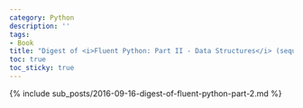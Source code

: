 ```yaml
---
category: Python
description: ''
tags:
- Book
title: "Digest of <i>Fluent Python: Part II - Data Structures</i> (sequence types, dicts, sets, strings, bytes, unicode)"
toc: true
toc_sticky: true
---
```


{% include sub_posts/2016-09-16-digest-of-fluent-python-part-2.md %}